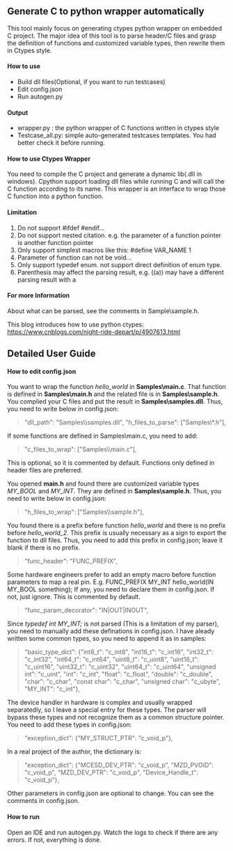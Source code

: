 ## Generate C to python wrapper automatically
This tool mainly focus on generating ctypes python wrapper on embedded C project.
The major idea of this tool is to parse header/C files and grasp the definition of functions and customized variable types, then rewrite them in Ctypes style.

#### How to use
+ Build dll files(Optional, if you want to run testcases)
+ Edit config.json
+ Run autogen.py

#### Output
+ wrapper.py : the python wrapper of C functions written in ctypes style
+ Testcase_all.py: simple auto-generated testcases templates. You had better check it before running.

#### How to use Ctypes Wrapper
You need to compile the C project and generate a dynamic lib(.dll in windows).
Cpython support loading dll files while running C and will call the C function according to its name.
This wrapper is an interface to wrap those C function into a python function.

#### Limitation
1. Do not support #ifdef #endif...
2. Do not support nested citation. e.g. the parameter of a function pointer is another function pointer
3. Only support simplest macros like this: #define VAR_NAME 1
4. Parameter of function can not be void...
5. Only support typedef enum. not support direct definition of enum type.
6. Parenthesis may affect the parsing result, e.g. ((a)) may have a different parsing result with a
 

#### For more Information
About what can be parsed, see the comments in Sample\sample.h.

This blog introduces how to use python ctypes:
https://www.cnblogs.com/night-ride-depart/p/4907613.html

## Detailed User Guide 
#### How to edit config.json
You want to wrap the function *hello_world* in **Samples\main.c**. That function is defined in **Samples\main.h** and the related file is in **Samples\sample.h**. You complied your C files and put the result in **Samples\samples.dll**. Thus, you need to write below in config.json:
> "dll_path": "Samples\\\samples.dll",
"h_files_to_parse": ["Samples\\\*.h"],

If some functions are defined in Samples\main.c, you need to add:
> "c_files_to_wrap": ["Samples\\\main.c"],

This is optional, so it is commented by default. Functions only defined in header files are preferred.

You opened **main.h** and found there are customized variable types *MY_BOOL* and *MY_INT*. They are defined in **Samples\sample.h**. Thus, you need to write below in config.json:
> "h_files_to_wrap": ["Samples\\\sample.h"],

You found there is a prefix before function *hello_world* and there is no prefix before *hello_world_2*. This prefix is usually necessary as a sign to export the function to dll files. Thus, you need to add this prefix in config.json; leave it blank if there is no prefix.
> "func_header": "FUNC_PREFIX",

Some hardware engineers prefer to add an empty macro before function parameters to map a real pin. E.g. 
 FUNC_PREFIX MY_INT hello_world(IN MY_BOOL something);
 If any, you need to declare them in config.json. If not, just ignore. This is commented by default.
 > "func_param_decorator": "IN|OUT|INOUT",

Since *typedef int MY_INT;* is not parsed (This is a limitation of my parser), you need to manually add these definations in config.json. I have aleady written some common types, so you need to append it as in samples:
> 	"basic_type_dict": {"int8_t": "c_int8", "int16_t": "c_int16", "int32_t": "c_int32", "int64_t": "c_int64", "uint8_t": "c_uint8", "uint16_t": "c_uint16", "uint32_t": "c_uint32", "uint64_t": "c_uint64", "unsigned int": "c_uint", "int": "c_int", "float": "c_float", "double": "c_double", "char": "c_char", "const char": "c_char", "unsigned char": "c_ubyte", "MY_INT": "c_int"},  

The device handler in hardware is complex and usually wrapped separatedly, so I leave a special entry for these types. The parser will bypass these types and not recognize them as a common structure pointer. You need to add these types in config.json:
> "exception_dict": {"MY_STRUCT_PTR": "c_void_p"},

In a real project of the author, the dictionary is:
>"exception_dict": {"MCESD_DEV_PTR": "c_void_p", "MZD_PVOID": "c_void_p", "MZD_DEV_PTR":  "c_void_p", "Device_Handle_t": "c_void_p"},

Other parameters in config.json are optional to change. You can see the comments in config.json.

#### How to run
Open an IDE and run autogen.py. Watch the logs to check if there are any errors. If not, everything is done.